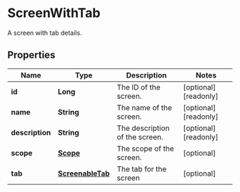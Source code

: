 

# ScreenWithTab

A screen with tab details.

## Properties

Name | Type | Description | Notes
------------ | ------------- | ------------- | -------------
**id** | **Long** | The ID of the screen. |  [optional] [readonly]
**name** | **String** | The name of the screen. |  [optional] [readonly]
**description** | **String** | The description of the screen. |  [optional] [readonly]
**scope** | [**Scope**](Scope.md) | The scope of the screen. |  [optional]
**tab** | [**ScreenableTab**](ScreenableTab.md) | The tab for the screen |  [optional]



